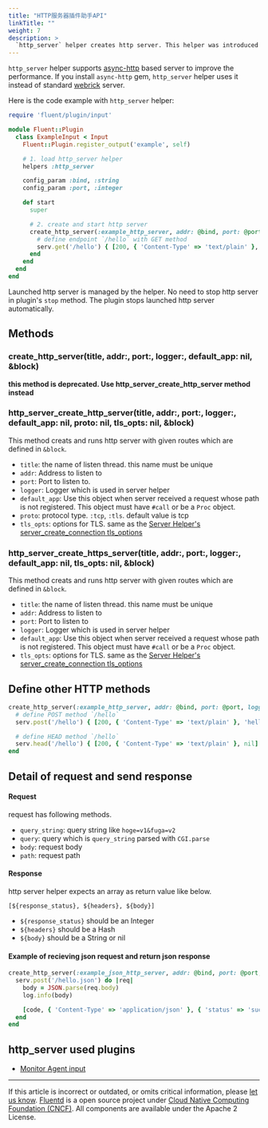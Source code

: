 ```yaml
---
title: "HTTP服务器插件助手API"
linkTitle: ""
weight: 7
description: >
  `http_server` helper creates http server. This helper was introduced since v1.6.0.
---
```


`http_server` helper supports [async-http](https://github.com/socketry/async-http) based server to improve the performance.
If you install `async-http` gem, `http_server` helper uses it instead of standard [webrick](https://github.com/ruby/webrick) server.

Here is the code example with `http_server` helper:

```rb
require 'fluent/plugin/input'

module Fluent::Plugin
  class ExampleInput < Input
    Fluent::Plugin.register_output('example', self)

    # 1. load http_server helper
    helpers :http_server

    config_param :bind, :string
    config_param :port, :integer

    def start
      super

      # 2. create and start http server
      create_http_server(:example_http_server, addr: @bind, port: @port, logger: log) do |serv|
        # define endpoint `/hello` with GET method
        serv.get('/hello') { [200, { 'Content-Type' => 'text/plain' }, 'hello!'] }
      end
    end
  end
end
```

Launched http server is managed by the helper. No need to stop http server
in plugin's `stop` method. The plugin stops launched http server automatically.

## Methods

### create_http_server(title, addr:, port:, logger:, default_app: nil, &block)

**this method is deprecated. Use http_server_create_http_server method instead**

### http_server_create_http_server(title, addr:, port:, logger:, default_app: nil, proto: nil, tls_opts: nil, &block)

This method creats and runs http server with given routes which are defined in `&block`.

- `title`: the name of listen thread. this name must be unique
- `addr`: Address to listen to
- `port`: Port to listen to.
- `logger`: Logger which is used in server helper
- `default_app`: Use this object when server received a request whose path is not registered. This object must have `#call` or be a `Proc` object.
- `proto`: protocol type. `:tcp`, `:tls`. default value is tcp
- `tls_opts`: options for TLS. same as the [Server Helper's server_create_connection tls_options](/developer/api-plugin-helper-server)

### http_server_create_https_server(title, addr:, port:, logger:, default_app: nil, tls_opts: nil, &block)

This method creats and runs http server with given routes which are defined in `&block`.

- `title`: the name of listen thread. this name must be unique
- `addr`: Address to listen to
- `port`: Port to listen to
- `logger`: Logger which is used in server helper
- `default_app`: Use this object when server received a request whose path is not registered. This object must have `#call` or be a `Proc` object.
- `tls_opts`: options for TLS. same as the [Server Helper's server_create_connection tls_options](/developer/api-plugin-helper-server)

## Define other HTTP methods

```rb
create_http_server(:example_http_server, addr: @bind, port: @port, logger: log) do |serv|
  # define POST method `/hello`
  serv.post('/hello') { [200, { 'Content-Type' => 'text/plain' }, 'hello!'] }

  # define HEAD method `/hello`
  serv.head('/hello') { [200, { 'Content-Type' => 'text/plain' }, nil] }
end
```

## Detail of request and send response

#### Request

request has following methods.

- `query_string`: query string like `hoge=v1&fuga=v2`
- `query`: query which is `query_string` parsed with `CGI.parse`
- `body`: request body
- `path`: request path

#### Response

http server helper expects an array as return value like below.

`[${response_status}, ${headers}, ${body}]`

- `${response_status}` should be an Integer
- `${headers}` should be a Hash
- `${body}` should be a String or nil

#### Example of recieving json request and return json response

```rb
create_http_server(:example_json_http_server, addr: @bind, port: @port, logger: log) do |serv|
  serv.post('/hello.json') do |req|
    body = JSON.parse(req.body)
    log.info(body)

    [code, { 'Content-Type' => 'application/json' }, { 'status' => 'success' }.to_json]
  end
end
```

## http_server used plugins

- [Monitor Agent input](/plugins/input/monitor_agent.md)

---

If this article is incorrect or outdated, or omits critical information, please [let us know](https://github.com/fluent/fluentd-docs-gitbook/issues?state=open).
[Fluentd](http://www.fluentd.org/) is a open source project under [Cloud Native Computing Foundation (CNCF)](https://cncf.io/). All components are available under the Apache 2 License.
